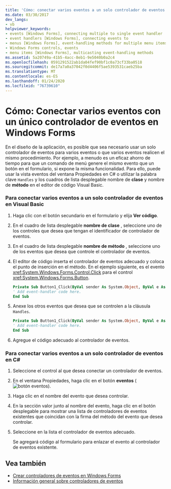 ```yaml
---
title: 'Cómo: conectar varios eventos a un solo controlador de eventos'
ms.date: 03/30/2017
dev_langs:
- vb
helpviewer_keywords:
- events [Windows Forms], connecting multiple to single event handler
- event handlers [Windows Forms], connecting events to
- menus [Windows Forms], event-handling methods for multiple menu items
- Windows Forms controls, events
- menu items [Windows Forms], multicasting event-handling methods
ms.assetid: 5a20749a-41b5-4acc-8eb1-9e5040b0a2c4
ms.openlocfilehash: 0591291522ab1da04fef90bf1c0a73cf33ba0518
ms.sourcegitcommit: de17a7a0a37042f0d4406f5ae5393531caeb25ba
ms.translationtype: MT
ms.contentlocale: es-ES
ms.lasthandoff: 01/24/2020
ms.locfileid: "76739610"
---
```

# <a name="how-to-connect-multiple-events-to-a-single-event-handler-in-windows-forms"></a>Cómo: Conectar varios eventos con un único controlador de eventos en Windows Forms
En el diseño de la aplicación, es posible que sea necesario usar un solo controlador de eventos para varios eventos o que varios eventos realicen el mismo procedimiento. Por ejemplo, a menudo es un eficaz ahorro de tiempo para que un comando de menú genere el mismo evento que un botón en el formulario, si expone la misma funcionalidad. Para ello, puede usar la vista eventos del ventana Propiedades en C# o utilizar la palabra clave `Handles` y los cuadros de lista desplegable nombre de **clase** y nombre de **método** en el editor de código Visual Basic.  
  
### <a name="to-connect-multiple-events-to-a-single-event-handler-in-visual-basic"></a>Para conectar varios eventos a un solo controlador de eventos en Visual Basic  
  
1. Haga clic con el botón secundario en el formulario y elija **Ver código**.  
  
2. En el cuadro de lista desplegable **nombre de clase** , seleccione uno de los controles que desea que tengan el identificador de controlador de eventos.  
  
3. En el cuadro de lista desplegable **nombre de método** , seleccione uno de los eventos que desea que controle el controlador de eventos.  
  
4. El editor de código inserta el controlador de eventos adecuado y coloca el punto de inserción en el método. En el ejemplo siguiente, es el evento <xref:System.Windows.Forms.Control.Click> para el control <xref:System.Windows.Forms.Button>.  
  
    ```vb  
    Private Sub Button1_Click(ByVal sender As System.Object, ByVal e As System.EventArgs) Handles Button1.Click  
    ' Add event-handler code here.  
    End Sub  
    ```  
  
5. Anexe los otros eventos que desea que se controlen a la cláusula `Handles`.  
  
    ```vb  
    Private Sub Button1_Click(ByVal sender As System.Object, ByVal e As System.EventArgs) Handles Button1.Click, Button2.Click  
    ' Add event-handler code here.  
    End Sub  
    ```  
  
6. Agregue el código adecuado al controlador de eventos.  
  
### <a name="to-connect-multiple-events-to-a-single-event-handler-in-c"></a>Para conectar varios eventos a un solo controlador de eventos en C\#
  
1. Seleccione el control al que desea conectar un controlador de eventos.  
  
2. En el ventana Propiedades, haga clic en el botón **eventos** (![botón eventos](./media/vxeventsbutton-propertieswindow.png "vxEventsButton_PropertiesWindow")).  
  
3. Haga clic en el nombre del evento que desea controlar.  
  
4. En la sección valor junto al nombre del evento, haga clic en el botón desplegable para mostrar una lista de controladores de eventos existentes que coincidan con la firma del método del evento que desea controlar.  
  
5. Seleccione en la lista el controlador de eventos adecuado.  
  
     Se agregará código al formulario para enlazar el evento al controlador de eventos existente.  
  
## <a name="see-also"></a>Vea también

- [Crear controladores de eventos en Windows Forms](creating-event-handlers-in-windows-forms.md)
- [Información general sobre controladores de eventos](event-handlers-overview-windows-forms.md)
